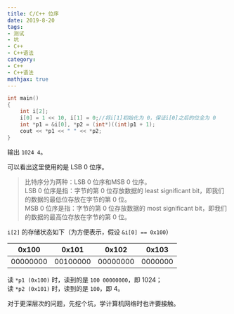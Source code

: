 ```yaml
---
title: C/C++ 位序
date: 2019-8-20
tags:
- 测试
- 坑
- C++
- C++语法
category:
- C++
- C++语法
mathjax: true
---
```


```c++
int main()
{
	int i[2];
	i[0] = 1 << 10, i[1] = 0;//将i[1]初始化为 0，保证i[0]之后的位全为 0
	int *p1 = &i[0], *p2 = (int*)((int)p1 + 1);
	cout << *p1 << " " << *p2;
}
```

输出 `1024 4`。

可以看出这里使用的是 LSB 0 位序。

> 比特序分为两种：LSB 0 位序和MSB 0 位序。  
> LSB 0 位序是指：字节的第 0 位存放数据的 least significant bit，即我们的数据的最低位存放在字节的第 0 位。  
> MSB 0 位序是指：字节的第 0 位存放数据的 most significant bit，即我们的数据的最高位存放在字节的第 0 位。

`i[2]` 的存储状态如下（为方便表示，假设 `&i[0] == 0x100`）

0x100|0x101|0x102|0x103
-|-|-|-
00000000|00100000|00000000|0000000

读 `*p1 (0x100)` 时，读到的是 `100 00000000`，即 1024；  
读 `*p2 (0x101)` 时，读到的是 `100`，即 4。

对于更深层次的问题，先挖个坑，学计算机网络时也许要接触。
